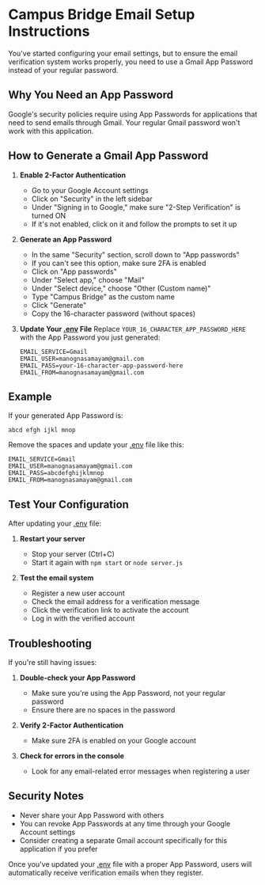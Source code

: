 # Campus Bridge Email Setup Instructions

You've started configuring your email settings, but to ensure the email verification system works properly, you need to use a Gmail App Password instead of your regular password.

## Why You Need an App Password

Google's security policies require using App Passwords for applications that need to send emails through Gmail. Your regular Gmail password won't work with this application.

## How to Generate a Gmail App Password

1. **Enable 2-Factor Authentication**
   - Go to your Google Account settings
   - Click on "Security" in the left sidebar
   - Under "Signing in to Google," make sure "2-Step Verification" is turned ON
   - If it's not enabled, click on it and follow the prompts to set it up

2. **Generate an App Password**
   - In the same "Security" section, scroll down to "App passwords"
   - If you can't see this option, make sure 2FA is enabled
   - Click on "App passwords"
   - Under "Select app," choose "Mail"
   - Under "Select device," choose "Other (Custom name)"
   - Type "Campus Bridge" as the custom name
   - Click "Generate"
   - Copy the 16-character password (without spaces)

3. **Update Your [.env](file:///Users/madanthambisetty/Downloads/Campus-Bridge/.env) File**
   Replace `YOUR_16_CHARACTER_APP_PASSWORD_HERE` with the App Password you just generated:
   ```env
   EMAIL_SERVICE=Gmail
   EMAIL_USER=manognasamayam@gmail.com
   EMAIL_PASS=your-16-character-app-password-here
   EMAIL_FROM=manognasamayam@gmail.com
   ```

## Example

If your generated App Password is:
```
abcd efgh ijkl mnop
```

Remove the spaces and update your [.env](file:///Users/madanthambisetty/Downloads/Campus-Bridge/.env) file like this:
```env
EMAIL_SERVICE=Gmail
EMAIL_USER=manognasamayam@gmail.com
EMAIL_PASS=abcdefghijklmnop
EMAIL_FROM=manognasamayam@gmail.com
```

## Test Your Configuration

After updating your [.env](file:///Users/madanthambisetty/Downloads/Campus-Bridge/.env) file:

1. **Restart your server**
   - Stop your server (Ctrl+C)
   - Start it again with `npm start` or `node server.js`

2. **Test the email system**
   - Register a new user account
   - Check the email address for a verification message
   - Click the verification link to activate the account
   - Log in with the verified account

## Troubleshooting

If you're still having issues:

1. **Double-check your App Password**
   - Make sure you're using the App Password, not your regular password
   - Ensure there are no spaces in the password

2. **Verify 2-Factor Authentication**
   - Make sure 2FA is enabled on your Google account

3. **Check for errors in the console**
   - Look for any email-related error messages when registering a user

## Security Notes

- Never share your App Password with others
- You can revoke App Passwords at any time through your Google Account settings
- Consider creating a separate Gmail account specifically for this application if you prefer

Once you've updated your [.env](file:///Users/madanthambisetty/Downloads/Campus-Bridge/.env) file with a proper App Password, users will automatically receive verification emails when they register.